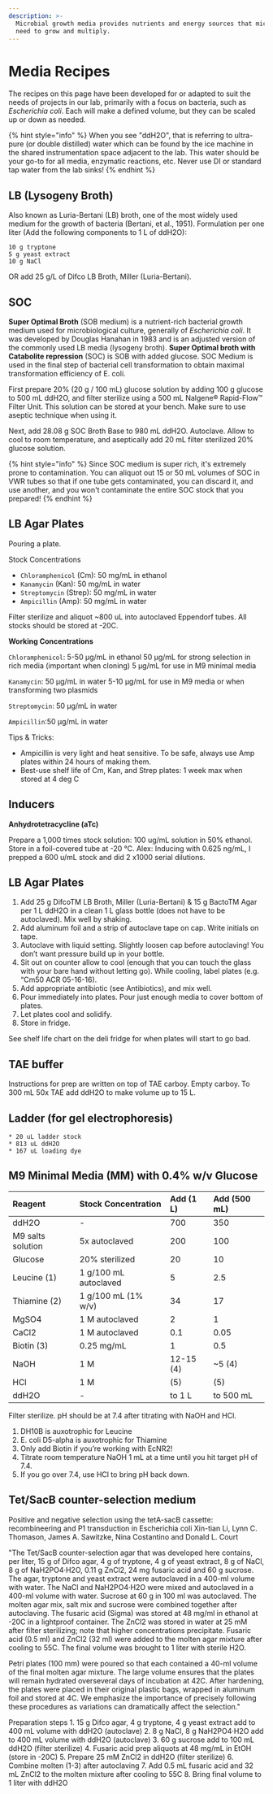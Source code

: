 ```yaml
---
description: >-
  Microbial growth media provides nutrients and energy sources that microbes
  need to grow and multiply.
---
```


# Media Recipes

The recipes on this page have been developed for or adapted to suit the needs of projects in our lab, primarily with a focus on bacteria, such as _Escherichia coli_. Each will make a defined volume, but they can be scaled up or down as needed. 

{% hint style="info" %}
When you see "ddH2O", that is referring to ultra-pure \(or double distilled\) water which can be found by the ice machine in the shared instrumentation space adjacent to the lab. This water should be your go-to for all media, enzymatic reactions, etc. Never use DI or standard tap water  from the lab sinks!
{% endhint %}

## LB \(Lysogeny Broth\)

Also known as Luria-Bertani \(LB\) broth, one of the most widely used medium for the growth of bacteria \(Bertani, et al., 1951\). Formulation per one liter \(Add the following components to 1 L of ddH2O\):

```text
10 g tryptone
5 g yeast extract
10 g NaCl
```

OR add 25 g/L of Difco LB Broth, Miller \(Luria-Bertani\).

## SOC

**Super Optimal Broth** \(SOB medium\) is a nutrient-rich bacterial growth medium used for microbiological culture, generally of _Escherichia coli_. It was developed by Douglas Hanahan in 1983 and is an adjusted version of the commonly used LB media \(lysogeny broth\).  **Super Optimal broth with Catabolite repression** \(SOC\) is SOB with added glucose. SOC Medium is used in the final step of bacterial cell transformation to obtain maximal transformation efficiency of E. coli.

First prepare 20% \(20 g / 100 mL\) glucose solution by adding 100 g glucose to 500 mL ddH2O, and filter sterilize using a 500 mL Nalgene® Rapid-Flow™ Filter Unit. This solution can be stored at your bench. Make sure to use aseptic technique when using it.

Next, add 28.08 g SOC Broth Base to 980 mL ddH2O. Autoclave. Allow to cool to room temperature, and aseptically add 20 mL filter sterilized 20% glucose solution.

{% hint style="info" %}
Since SOC medium is super rich, it's extremely prone to contamination. You can aliquot out 15 or 50 mL volumes of SOC in VWR tubes so that if one tube gets contaminated, you can discard it, and use another, and you won't contaminate the entire SOC stock that you prepared!
{% endhint %}

## LB Agar Plates

Pouring a plate.

Stock Concentrations

* `Chloramphenicol` \(Cm\): 50 mg/mL in ethanol
* `Kanamycin` \(Kan\): 50 mg/mL in water
* `Streptomycin` \(Strep\): 50 mg/mL in water
* `Ampicillin` \(Amp\): 50 mg/mL in water

Filter sterilize and aliquot ~800 uL into autoclaved Eppendorf tubes. All stocks should be stored at -20C.

**Working Concentrations**

`Chloramphenicol`: 5-50 μg/mL in ethanol 50 μg/mL for strong selection in rich media \(important when cloning\) 5 μg/mL for use in M9 minimal media

`Kanamycin`: 50 μg/mL in water 5-10 μg/mL for use in M9 media or when transforming two plasmids

`Streptomycin`: 50 μg/mL in water

`Ampicillin`:50 μg/mL in water

Tips & Tricks:

* Ampicillin is very light and heat sensitive. To be safe, always use Amp plates within 24 hours of making them.
* Best-use shelf life of Cm, Kan, and Strep plates: 1 week max when stored at 4 deg C

## Inducers

**Anhydrotetracycline \(aTc\)**

Prepare a 1,000 times stock solution: 100 ug/mL solution in 50% ethanol. Store in a foil-covered tube at -20 °C. Alex: Inducing with 0.625 ng/mL, I prepped a 600 u/mL stock and did 2 x1000 serial dilutions.

## LB Agar Plates

1. Add 25 g DifcoTM LB Broth, Miller \(Luria-Bertani\) & 15 g BactoTM Agar per 1 L ddH2O in a clean 1 L glass bottle \(does not have to be autoclaved\). Mix well by shaking.
2. Add aluminum foil and a strip of autoclave tape on cap. Write initials on tape.
3. Autoclave with liquid setting. Slightly loosen cap before autoclaving! You don’t want pressure build up in your bottle.
4. Sit out on counter allow to cool \(enough that you can touch the glass with your bare hand without letting go\). While cooling, label plates \(e.g. “Cm50 ACR 05-16-16\).
5. Add appropriate antibiotic \(see Antibiotics\), and mix well.
6. Pour immediately into plates. Pour just enough media to cover bottom of plates.
7. Let plates cool and solidify.
8. Store in fridge.

See shelf life chart on the deli fridge for when plates will start to go bad.

## TAE buffer

Instructions for prep are written on top of TAE carboy. Empty carboy. To 300 mL 50x TAE add ddH2O to make volume up to 15 L.

## Ladder \(for gel electrophoresis\)

```text
* 20 uL ladder stock
* 813 uL ddH2O
* 167 uL loading dye
```

## M9 Minimal Media \(MM\) with 0.4% w/v Glucose

| Reagent | Stock Concentration | Add \(1 L\) | Add \(500 mL\) |
| :--- | :--- | :--- | :--- |
| ddH2O | - | 700 | 350 |
| M9 salts solution | 5x autoclaved | 200 | 100 |
| Glucose | 20% sterilized | 20 | 10 |
| Leucine \(1\) | 1 g/100 mL autoclaved | 5 | 2.5 |
| Thiamine \(2\) | 1 g/100 mL \(1% w/v\) | 34 | 17 |
| MgSO4 | 1 M autoclaved | 2 | 1 |
| CaCl2 | 1 M autoclaved | 0.1 | 0.05 |
| Biotin \(3\) | 0.25 mg/mL | 1 | 0.5 |
| NaOH | 1 M | 12-15 \(4\) | ~5 \(4\) |
| HCl | 1 M | \(5\) | \(5\) |
| ddH2O | - | to 1 L | to 500 mL |

Filter sterilize. pH should be at 7.4 after titrating with NaOH and HCl.

1. DH10B is auxotrophic for Leucine
2. E. coli D5-alpha is auxotrophic for Thiamine
3. Only add Biotin if you’re working with EcNR2!
4. Titrate room temperature NaOH 1 mL at a time until you hit target pH of 7.4.
5. If you go over 7.4, use HCl to bring pH back down.

## Tet/SacB counter-selection medium

Positive and negative selection using the tetA-sacB cassette: recombineering and P1 transduction in Escherichia coli Xin-tian Li, Lynn C. Thomason, James A. Sawitzke, Nina Costantino and Donald L. Court

"The Tet/SacB counter-selection agar that was developed here contains, per liter, 15 g of Difco agar, 4 g of tryptone, 4 g of yeast extract, 8 g of NaCl, 8 g of NaH2PO4·H2O, 0.11 g ZnCl2, 24 mg fusaric acid and 60 g sucrose. The agar, tryptone and yeast extract were autoclaved in a 400-ml volume with water. The NaCl and NaH2PO4·H2O were mixed and autoclaved in a 400-ml volume with water. Sucrose at 60 g in 100 ml was autoclaved. The molten agar mix, salt mix and sucrose were combined together after autoclaving. The fusaric acid \(Sigma\) was stored at 48 mg/ml in ethanol at -20C in a lightproof container. The ZnCl2 was stored in water at 25 mM after filter sterilizing; note that higher concentrations precipitate. Fusaric acid \(0.5 ml\) and ZnCl2 \(32 ml\) were added to the molten agar mixture after cooling to 55C. The final volume was brought to 1 liter with sterile H2O.

Petri plates \(100 mm\) were poured so that each contained a 40-ml volume of the final molten agar mixture. The large volume ensures that the plates will remain hydrated overseveral days of incubation at 42C. After hardening, the plates were placed in their original plastic bags, wrapped in aluminum foil and stored at 4C. We emphasize the importance of precisely following these procedures as variations can dramatically affect the selection."

Preparation steps 1. 15 g Difco agar, 4 g tryptone, 4 g yeast extract add to 400 mL volume with ddH2O \(autoclave\) 2. 8 g NaCl, 8 g NaH2PO4·H2O add to 400 mL volume with ddH2O \(autoclave\) 3. 60 g sucrose add to 100 mL ddH2O \(filter sterilize\) 4. Fusaric acid prep aliquots at 48 mg/mL in EtOH \(store in -20C\) 5. Prepare 25 mM ZnCl2 in ddH2O \(filter sterilize\) 6. Combine molten \(1-3\) after autoclaving 7. Add 0.5 mL fusaric acid and 32 mL ZnCl2 to the molten mixture after cooling to 55C 8. Bring final volume to 1 liter with ddH2O

